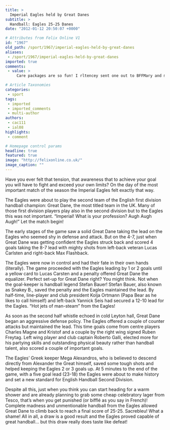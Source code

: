 ```yaml
---
title: >
  Imperial Eagles held by Great Danes
subtitle: >
  Handball: Eagles 25-25 Danes
date: "2012-01-12 20:50:07 +0000"

# Attributes from Felix Online V1
id: "1967"
old_path: /sport/1967/imperial-eagles-held-by-great-danes
aliases:
 - /sport/1967/imperial-eagles-held-by-great-danes
imported: true
comments:
 - value: >
     Care packages are so fun! I rltencey sent one out to BFFMary and made her cry. ^_^I also sent out my ornament swap package. I hope my partner enjoys it! Can't wait til I receive hers! :DXo, Belen,I just love it all!!! So cute! How lucky little Felix is!That baby book looks very<a href="http://dicjzvevmx.com"> slimiar</a> to my baby book. Dating back to the 70's.Pokey the Puppy was always one of my favorites. Especially the Christmas one. Ironically my dog is very<a href="http://dicjzvevmx.com"> slimiar</a> (in looks &amp; behaviour) to Pokey.

# Article Taxonomies
categories:
 - sport
tags:
 - imported
 - imported_comments
 - multi-author
authors:
 - cac111
 - ial08
highlights:
 - comment

# Homepage control params
headline: true
featured: true
image: "http://felixonline.co.uk/"
image_caption: ""
---
```


Have you ever felt that tension, that awareness that to achieve your goal you will have to fight and exceed your own limits? On the day of the most important match of the season the Imperial Eagles felt exactly that way.

The Eagles were about to play the second team of the English first division handball champion: Great Dane, the most titled team in the UK. Many of those first division players play also in the second division but to the Eagles this was not important. “Imperial! What is your profession? Augh Augh Augh!” Let the match begin!

The early stages of the game saw a solid Great Dane taking the lead on the Eagles who seemed shy in defense and attack. But on the 4-7, just when Great Dane was getting confident the Eagles struck back and scored 4 goals taking the 8-7 lead with mighty shots from left-back veteran Lucas Carlsten and right-back Max Flashback.

The Eagles were now in control and had their fate in their own hands (literally). The game proceeded with the Eagles leading by 1 or 2 goals until a yellow card to Lucas Carsten and a penalty offered Great Dane the equalizer. Perfect set-up for Great Dane right? You might think. Not when the goal-keeper is handball legend Stefan Bauer! Stefan Bauer, also known as Snakey B., saved the penalty and the Eagles maintained the lead. By half-time, line-player and club president Kolja Ortmann (Papa Bear as he likes to call himself) and left-back Yannick Seis had secured a 12-10 lead for the Eagles. “Hot jets of man-steam” from the Eagles!

As soon as the second half whistle echoed in cold Leyton hall, Great Dane began an aggressive defense policy. The Eagles offered a couple of counter attacks but maintained the lead. This time goals come from centre players Charles Magne and Kristof and a couple by the right wing signed Ruben Freytag. Left wing player and club captain Roberto Galli, elected more for his partying skills and outstanding physical beauty rather than handball talent, also scored a couple of important goals.

The Eagles’ Greek keeper Mega Alexandros, who is believed to descend directly from Alexander the Great himself, saved some tough shots and helped keeping the Eagles 2 or 3 goals up. At 5 minutes to the end of the game, with a five goal lead (23-18) the Eagles were about to make history and set a new standard for English Handball Second Division.

Despite all this, just when you think you can start heading for a warm shower and are already planning to grab some cheap celebratory lager from Tesco, that’s when you get punished (or bifflé as you say in French)! Complete madness and unmentionable handball from the Eagles allowed Great Dane to climb back to reach a final score of 25-25. Sacrebleu! What a shame! All in all, a draw is a good result and the Eagles proved capable of great handball… but this draw really does taste like defeat!
